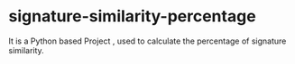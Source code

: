 # signature-similarity-percentage
It is a Python based Project , used to calculate the percentage of signature similarity.
